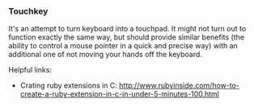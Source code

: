 ### Touchkey

It's an attempt to turn keyboard into a touchpad. It might not turn out to function exactly the same way, but should provide similar benefits (the ability to control a mouse pointer in a quick and precise way) with an additional one of not moving your hands off the keyboard.

Helpful links:
* Crating ruby extensions in C: http://www.rubyinside.com/how-to-create-a-ruby-extension-in-c-in-under-5-minutes-100.html

